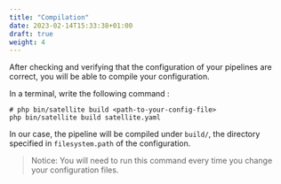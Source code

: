 ```yaml
---
title: "Compilation"
date: 2023-02-14T15:33:38+01:00
draft: true
weight: 4
---
```


After checking and verifying that the configuration of your pipelines are correct, you will be able to compile your configuration.

In a terminal, write the following command :

```shell
# php bin/satellite build <path-to-your-config-file>
php bin/satellite build satellite.yaml
```

In our case, the pipeline will be compiled under `build/`, the directory specified in `filesystem.path` of the configuration.

> Notice: You will need to run this command every time you change your configuration files.
